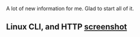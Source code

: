 A lot of new information for me. Glad to start all of it.

## Linux CLI, and HTTP [screenshot](task_linux_cli/task_linux_cli.png)
